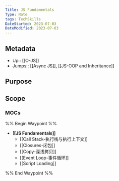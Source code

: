```yaml
---
Title: JS Fundamentals
Type: Note
tags: TechSkills
DateStarted: 2023-07-03
DateModified: 2023-07-03
---
```

## Metadata
- Up:: [[O-JS]]
- Jumps:: [[Async JS]], [[JS-OOP and Inheritance]]
## Purpose
## Scope

### MOCs
%% Begin Waypoint %%
- **[[JS Fundamentals]]**
	- [[Call Stack-执行栈与执行上下文]]
	- [[Closures-闭包]]
	- [[Copy-深浅拷贝]]
	- [[Event Loop-事件循环]]
	- [[Script Loading]]

%% End Waypoint %%